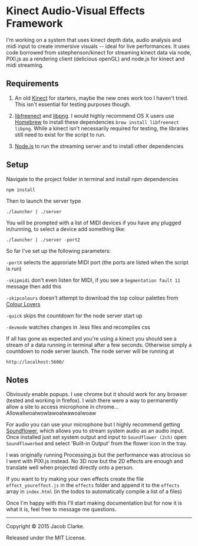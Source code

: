 # Kinect Audio-Visual Effects Framework

I'm working on a system that uses kinect depth data, audio analysis and midi input to create immersive visuals -- ideal for live performances. It uses code borrowed from sstephenson/kinect for streaming kinect data via node, PIXI.js as a rendering client (delicious openGL) and node.js for kinect and midi streaming.


## Requirements
1. An old [Kinect](http://www.ebay.com/bhp/xbox-360-kinect-sensor) for starters, maybe the new ones work too I haven't tried. This isn't essential for testing purposes though.

2. [libfreenect](https://github.com/OpenKinect/libfreenect) and
[libpng](http://www.libpng.org/). I would highly recommend OS X users use [Homebrew](http://mxcl.github.com/homebrew/) to install these dependencies `brew install libfreenect libpng`. While a kinect isn't necessarily required for testing, the libraries still need to exist for the script to run.

3. [Node.js](http://nodejs.org/) to run the streaming server and to install other dependencies

## Setup

Navigate to the project folder in terminal and install npm dependencies

`npm install`

Then to launch the server type

`./launcher | ./server `

You will be prompted with a list of MIDI devices if you have any plugged in/running, to select a device add something like:

`./launcher | ./server -port2`

So far I've set up the following parameters:

`-portX` selects the approriate MIDI port (the ports are listed when the script is run)

`-skipmidi` don't even listen for MIDI, if you see a `Segmentation fault 11` message then add this

`-skipcolours` doesn't attempt to download the top colour palettes from [Colour Lovers](http://colourlovers.com)

`-quick` skips the countdown for the node server start up

`-devmode` watches changes in .less files and recompiles css


If all has gone as expected and you're using a kinect you should see a stream of a data running in terminal after a few seconds. Otherwise simply a countdown to node server launch.
The node server will be running at 

`http://localhost:5600/`


## Notes

Obviously enable popups. I use chrome but it should work for any browser (tested and working in firefox). I wish there were a way to permanently allow a site to access microphone in chrome... Allowallwoalwowlawoalwawoalwoaw

For audio you can use your microphone but I highly recommend getting [Soundflower](https://rogueamoeba.com/freebies/soundflower/), which allows you to stream system audio as an audio input. Once installed just set system output and input to `Soundflower (2ch)` open `Soundflowerbed` and select 'Built-in Output' from the flower icon in the tray.

I was originally running Processing.js but the performance was atrocious so I went with PIXI.js instead. No 3D now but the 2D effects are enough and translate well when projected directly onto a person.

If you want to try making your own effects create the file `effect_youreffect.js` in the `effects` folder and append it to the `effects` array in `index.html` (in the todos to automatically compile a list of a files)

Once I'm happy with this I'll start making documentation but for now it is what it is, feel free to message me questions.


-----

Copyright &copy; 2015 Jacob Clarke.

Released under the MIT License.
